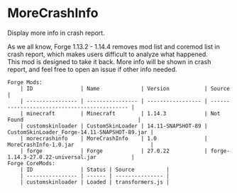# MoreCrashInfo
Display more info in crash report.  
  
As we all know, Forge 1.13.2 - 1.14.4 removes mod list and coremod list in crash report, which makes users difficult to analyze what happened.  
This mod is designed to take it back. More info will be shown in crash report, and feel free to open an issue if other info needed.
```
Forge Mods: 
	| ID               | Name             | Version           | Source                                       | 
	| ---------------- | ---------------- | ----------------- | -------------------------------------------- | 
	| minecraft        | Minecraft        | 1.14.3            | Not Found                                    | 
	| customskinloader | CustomSkinLoader | 14.11-SNAPSHOT-89 | CustomSkinLoader_Forge-14.11-SNAPSHOT-89.jar | 
	| morecrashinfo    | MoreCrashInfo    | 1.0               | MoreCrashInfo-1.0.jar                        | 
	| forge            | Forge            | 27.0.22           | forge-1.14.3-27.0.22-universal.jar           | 
Forge CoreMods: 
	| ID               | Status | Source          | 
	| ---------------- | ------ | --------------- | 
	| customskinloader | Loaded | transformers.js | 
```
